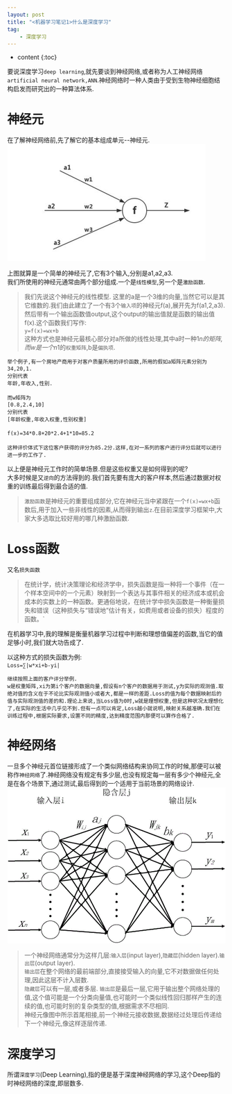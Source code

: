 ```yaml
---
layout: post
title: "<机器学习笔记1>什么是深度学习"
tag: 
    - 深度学习
---
```



* content
{:toc}

要说深度学习`deep learning`,就先要谈到神经网络,或者称为人工神经网络`artificial neural network,ANN`.神经网络时一种人类由于受到生物神经细胞结构启发而研究出的一种算法体系.

神经元
======
在了解神经网络前,先了解它的基本组成单元--神经元.
![神经元](\img\in-post\DL2.jpeg)  

上图就算是一个简单的神经元了,它有3个输入,分别是a1,a2,a3.  
我们所使用的神经元通常由两个部分组成.一个是`线性模型`,另一个是`激励函数`.

>我们先说这个神经元的线性模型.
这里的a是一个3维的向量,当然它可以是其它维数的.我们由此建立了一个有3个`输入项`的神经元f(a),展开先为f(a1,2,a3).然后带有一个输出函数值output,这个output的输出值就是函数的输出值f(x).这个函数我们写作:  
`y=f(x)=wx+b`  
这种方式也是神经元最核心部分对a所做的线性处理,其中a时一种1*n的矩阵,而w是一个n*1的`权重矩阵`,b是`偏执项`.

    举个例子,有一个房地产商用于对客户质量所用的评价函数,所用的假如a矩阵元素分别为  
    34,20,1.  
    分别代表  
    年龄,年收入,性别.  
    
    而w矩阵为  
    [0.8,2.4,10]  
    分别代表  
    [年龄权重,年收入权重,性别权重]    

    f(x)=34*0.8+20*2.4+1*10=85.2  

    这种评价体式下这位客户获得的评分为85.2分.这样,在对一系列的客户进行评分后就可以进行进一步的工作了.

以上便是神经元工作时的简单场景.但是这些权重又是如何得到的呢?  
大多时候是又`逆向`的方法得到的.我们首先要有庞大的客户样本,然后通过数据对权重的训练最后得到最合适的值.  

>`激励函数`是神经元的重要组成部分,它在神经元当中紧跟在一个`f(x)=wx+b`函数后,用于加入一些非线性的因素,从而得到输出`z`.在目前深度学习框架中,大家大多选取比较好用的哪几种激励函数.

Loss函数
=======

又名`损失函数`
>在统计学，统计决策理论和经济学中，损失函数是指一种将一个事件（在一个样本空间中的一个元素）映射到一个表达与其事件相关的经济成本或机会成本的实数上的一种函数。更通俗地说，在统计学中损失函数是一种衡量损失和错误（这种损失与“错误地”估计有关，如费用或者设备的损失）程度的函数。`

在机器学习中,我的理解是衡量机器学习过程中判断和理想值偏差的函数,当它的值足够小时,我们就大功告成了.  

以这种方式的损失函数为例:  
`Loss=∑|w*xi+b-yi|`

    继续按照上面的客户评分举例.
    w是权重矩阵,xi为第i个客户的数据向量,假设有n个客户的数据用于测试,y为实际的观测值.取绝对值的含义在于不论比实际观测值小或者大,都是一样的差距.Loss的值为每个数据映射后的值与实际观测值的差的和.理论上来说,当Loss值为0时,w就是理想权重,但是这种状况太理想化了,在实际的生活中几乎见不到.但有一点可以肯定,Loss越小就说明,映射关系越准确.我们在训练过程中,根据实际要求,设置不同的精度,达到精度范围内那便可以算作合格了.

神经网络
=======

一旦多个神经元首位链接形成了一个类似网络结构来协同工作的时候,那便可以被称作`神经网络`了.神经网络没有规定有多少层,也没有规定每一层有多少个神经元,全是在各个场景下,通过测试,最后得到的一个适用于当前场景的网络设计.
![神经网络](\img\in-post\/DL1.gif) 

>一个神经网络通常分为这样几层:`输入层`(input layer),`隐藏层`(hidden layer).`输出层`(output layer).  
`输出层`在整个网络的最前端部分,直接接受输入的向量,它不对数据做任何处理,因此这层不计入层数.  
`隐藏层`可以有一层,或者多层.
`输出层`是最后一层,它用于输出整个网络处理的值,这个值可能是一个分类向量值,也可能时一个类似线性回归那样产生的连续的值,也可能时别的复杂类型的值,根据需求不尽相同.  
神经元像图中所示首尾相接,前一个神经元接收数据,数据经过处理后传递给下一个神经元,像这样逐层传递.


深度学习
=======
所谓`深度学习`(Deep Learning),指的便是基于深度神经网络的学习,这个Deep指的时神经网络的深度,即层数多.
